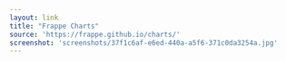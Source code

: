 ```yaml
---
layout: link
title: "Frappe Charts"
source: 'https://frappe.github.io/charts/'
screenshot: 'screenshots/37f1c6af-e6ed-440a-a5f6-371c0da3254a.jpg'
---
```


